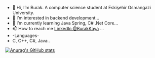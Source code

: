 - 👋 Hi, I’m Burak. A computer science student at Eskişehir Osmangazi University.
- 👀 I’m interested in backend development...
- 🌱 I’m currently learning Java Spring, C# .Net Core...
- 📫 How to reach me [LinkedIn @BurakKaya](https://www.linkedin.com/in/burak-kaya-ab4025148/) ...
- -Languages- 
- C, C++, C#, Java..

[![Anurag's GitHub stats](https://github-readme-stats.vercel.app/api?username=burakkayya)](https://github.com/anuraghazra/github-readme-stats)

<!---
burakkayya/burakkayya is a ✨ special ✨ repository because its `README.md` (this file) appears on your GitHub profile.
You can click the Preview link to take a look at your changes.
--->
